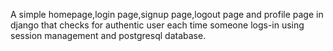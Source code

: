 A simple homepage,login page,signup page,logout page and profile page in django that checks for authentic user each time someone logs-in using session management and postgresql database.
